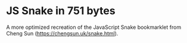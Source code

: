 # JS Snake in 751 bytes
A more optimized recreation of the JavaScript Snake bookmarklet from Cheng Sun (https://chengsun.uk/snake.html).
